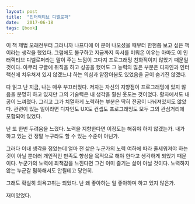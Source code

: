 ```yaml
---
layout: post
title:  "인터랙티브 디벨로퍼"
date:   2017-06-18
tags: [book]
---
```


이 책 제법 오래전부터 그러니까 나프다에 이 분이 나오셨을 때부터 한헌쯤 보고 싶은 책이라는 생각을 했었다. 그럼에도 불구하고 지금까지 독서를 미뤄온 이유는 아마도 이 인터랙티브 디벨로퍼라는 말이 주는 느낌이 그다지 프로그래밍 친화적이지 않았기 때문일 것이다. 아무리 구글에 취직을 하고 성공을 했어도 그 능력의 많은 부분은 디자인과 인터랙션에 치우쳐져 있지 않겠느냐 하는 의심과 얕잡아봄도 있었음을 굳이 숨기진 않겠다. 

  다 읽고 난 지금, 나는 매우 부끄러웠다. 저자는 자신의 지향점이 프로그래밍에 있지 않음을 분명히 하고 있지만 그의 기술력은 내 생각을 훨씬 웃도는 것이었다. 활자에서도 내공이 느껴졌다. 그리고 그가 치열하게 노력하는 부분은 딱히 전공이 나눠져있지도 않았다. 관련이 있는 일이라면 디자인도 UX도 컨셉도 프로그래밍도 모두 그의 관심거리에 포함되어 있었다. 

  난 또 한번 두려움을 느꼈다. 노력을 지향한다면 이정도는 해줘야 하지 않겠는가. 내가 하고 있는 건 정말 누구라도 할 수 있는 수준이 아닌가. 

  그러다 이내 생각을 접었는데 얼마 전 삶은 누군가의 노력 여하에 따라 줄세워져야 하는 것이 아닐 뿐더러 개인적인 만족도 향상을 목적으로 해야 한다고 생각하게 되었기 때문이다. 누군가의 노력에 죄책감을 느낀다면 그건 이미 즐기는 삶이 아닐 것이다. 노력하지 않는 누군갈 폄하해서도 안될테고 당연히. 

  그래도 확실히 의욕고취는 되었다. 난 왜 좋아하는 일 좋아하며 하고 있지 않은가. 

  재미있었다.